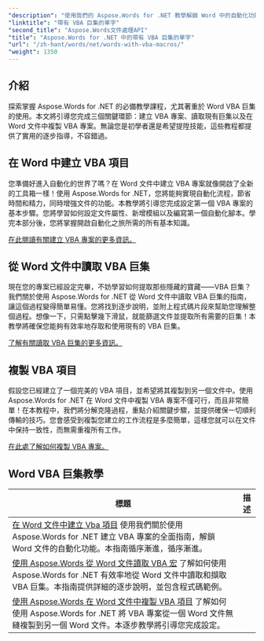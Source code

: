 ```yaml
---
"description": "使用我們的 Aspose.Words for .NET 教學解鎖 Word 中的自動化功能。有效率地在 Word 文件中建立、讀取和複製 VBA 巨集。"
"linktitle": "帶有 VBA 巨集的單字"
"second_title": "Aspose.Words文件處理API"
"title": "Aspose.Words for .NET 中的帶有 VBA 巨集的單字"
"url": "/zh-hant/words/net/words-with-vba-macros/"
"weight": 1350
---
```


## 介紹

探索掌握 Aspose.Words for .NET 的必備教學課程，尤其著重於 Word VBA 巨集的使用。本文將引導您完成三個關鍵環節：建立 VBA 專案、讀取現有巨集以及在 Word 文件中複製 VBA 專案。無論您是初學者還是希望提陞技能，這些教程都提供了實用的逐步指導，不容錯過。 

## 在 Word 中建立 VBA 項目

您準備好進入自動化的世界了嗎？在 Word 文件中建立 VBA 專案就像開啟了全新的工具箱一樣！使用 Aspose.Words for .NET，您將能夠實現自動化流程，節省時間和精力，同時增強文件的功能。本教學將引導您完成設定第一個 VBA 專案的基本步驟。您將學習如何設定文件屬性、新增模組以及編寫第一個自動化腳本。學完本部分後，您將掌握開啟自動化之旅所需的所有基本知識。 

[在此閱讀有關建立 VBA 專案的更多資訊。](./creating-vba-project/)

## 從 Word 文件中讀取 VBA 巨集

現在您的專案已經設定完畢，不妨學習如何提取那些隱藏的寶藏——VBA 巨集？我們關於使用 Aspose.Words for .NET 從 Word 文件中讀取 VBA 巨集的指南，讓這個過程變得簡單易懂。您將找到逐步說明，並附上程式碼片段來幫助您理解整個過程。想像一下，只需點擊幾下滑鼠，就能篩選文件並提取所有需要的巨集！本教學將確保您能夠有效率地存取和使用現有的 VBA 巨集。 

[了解有關讀取 VBA 巨集的更多資訊。](./reading-vba-macros-word-document/)

## 複製 VBA 項目

假設您已經建立了一個完美的 VBA 項目，並希望將其複製到另一個文件中。使用 Aspose.Words for .NET 在 Word 文件中複製 VBA 專案不僅可行，而且非常簡單！在本教程中，我們將分解克隆過程，重點介紹關鍵步驟，並提供確保一切順利傳輸的技巧。您會感受到複製您建立的工作流程是多麼簡單，這樣您就可以在文件中保持一致性，而無需重複所有工作。 

[在此處了解如何複製 VBA 專案。](./clone-vba-project-word-document/)

 ## Word VBA 巨集教學
標題 | 描述 |
| --- | --- |
| [在 Word 文件中建立 Vba 項目](./creating-vba-project/) 使用我們關於使用 Aspose.Words for .NET 建立 VBA 專案的全面指南，解鎖 Word 文件的自動化功能。本指南循序漸進，循序漸進。 |
| [使用 Aspose.Words 從 Word 文件讀取 VBA 宏](./reading-vba-macros-word-document/) 了解如何使用 Aspose.Words for .NET 有效率地從 Word 文件中讀取和擷取 VBA 巨集。本指南提供詳細的逐步說明，並包含程式碼範例。 |
| [使用 Aspose.Words 在 Word 文件中複製 VBA 項目](./clone-vba-project-word-document/) 了解如何使用 Aspose.Words for .NET 將 VBA 專案從一個 Word 文件無縫複製到另一個 Word 文件。本逐步教學將引導您完成設定。 |